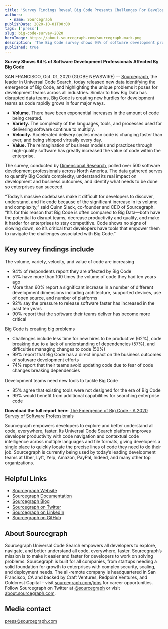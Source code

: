 ```yaml
---
title: 'Survey Findings Reveal Big Code Presents Challenges For Development Teams Across All Industries'
authors:
  - name: Sourcegraph
publishDate: 2020-10-01T00:00
tags: ['press']
slug: big-code-survey-2020
heroImage: https://about.sourcegraph.com/sourcegraph-mark.png
description: 'The Big Code survey shows 94% of software development professionals affected by big code. The data gathered serves to quantify Big Code’s complexity, understand its real impact on development and business outcomes, and identify what needs to be done so enterprises can succeed.'
published: true
---
```


**Survey Shows 94% of Software Development Professionals Affected By Big Code**

SAN FRANCISCO, Oct. 01, 2020 (GLOBE NEWSWIRE) -- [Sourcegraph](https://about.sourcegraph.com), the leader in Universal Code Search, today released new data identifying the emergence of Big Code, and highlighting the unique problems it poses for development teams across all industries. Similar to how Big Data has disrupted data teams, Big Code is creating new hurdles for development teams as code rapidly grows in four major ways.

- **Volume.** There have been exponential increases in the amount of code being created.
- **Variety.** The complexity of the languages, tools, and processes used for delivering software continue to multiply.
- **Velocity.** Accelerated delivery cycles mean code is changing faster than ever, and being shipped virtually every day.
- **Value.** The reimagination of business models and practices through high-quality software has greatly increased the value of code within the enterprise.

The survey, conducted by [Dimensional Research](https://dimensionalresearch.com/), polled over 500 software development professionals across North America. The data gathered serves to quantify Big Code’s complexity, understand its real impact on development and business outcomes, and identify what needs to be done so enterprises can succeed.

“Today’s massive codebases make it difficult for developers to discover, understand, and fix code because of the significant increase in its volume and complexity,” said Quinn Slack, co-founder and CEO of Sourcegraph. “It’s for this reason that Big Code is often compared to Big Data—both have the potential to disrupt teams, decrease productivity and quality, and make it harder for enterprises to stay competitive. Code shows no signs of slowing down, so it’s critical that developers have tools that empower them to navigate the challenges associated with Big Code.”

## Key survey findings include

The volume, variety, velocity, and value of code are increasing

- 94% of respondents report they are affected by Big Code
- 51% have more than 100 times the volume of code they had ten years ago
- More than 60% report a significant increase in a number of different development dimensions including architecture, supported devices, use of open source, and number of platforms
- 92% say the pressure to release software faster has increased in the past ten years
- 90% report that the software their teams deliver has become more critical

Big Code is creating big problems

- Challenges include less time for new hires to be productive (62%), code breaking due to a lack of understanding of dependencies (57%), and difficulties managing changes to code (50%)
- 99% report that Big Code has a direct impact on the business outcomes of software development efforts
- 74% report that their teams avoid updating code due to fear of code changes breaking dependencies

Development teams need new tools to tackle Big Code

- 85% agree that existing tools were not designed for the era of Big Code
- 99% would benefit from additional capabilities for searching enterprise code

**Download the full report here:** [The Emergence of Big Code - A 2020 Survey of Software Professionals](https://info.sourcegraph.com/emergence-of-big-code-2020-survey)

Sourcegraph empowers developers to explore and better understand all code, everywhere, faster. Its Universal Code Search platform improves developer productivity with code navigation and contextual code intelligence across multiple languages and file formats, giving developers a single place to quickly locate the precise lines of code they need to do their job. Sourcegraph is currently being used by today’s leading development teams at Uber, Lyft, Yelp, Amazon, PayPal, Indeed, and many other top organizations.

## Helpful Links

- [Sourcegraph Website](https://about.sourcegraph.com/)
- [Sourcegraph Documentation](https://docs.sourcegraph.com/)
- [Sourcegraph Blog](https://about.sourcegraph.com/blog/)
- [Sourcegraph on Twitter](https://twitter.com/sourcegraph)
- [Sourcegraph on LinkedIn](https://www.linkedin.com/company/sourcegraph/)
- [Sourcegraph on GitHub](https://github.com/sourcegraph)

## About Sourcegraph

Sourcegraph Universal Code Search empowers all developers to explore, navigate, and better understand all code, everywhere, faster. Sourcegraph’s mission is to make it easier and faster for developers to work on solving problems. Sourcegraph is built for all companies, from startups needing a solid foundation for growth to enterprises with complex security, scaling, and deployment needs. The all-remote company is headquartered in San Francisco, CA and backed by Craft Ventures, Redpoint Ventures, and Goldcrest Capital – visit [sourcegraph.com/jobs](https://about.sourcegraph.com/jobs/) for career opportunities. Follow Sourcegraph on Twitter at [@sourcegraph](https://twitter.com/sourcegraph?lang=en) or visit [about.sourcegraph.com](https://about.sourcegraph.com/).

## Media contact

[press@sourcegraph.com](mailto:press@sourcegraph.com)
